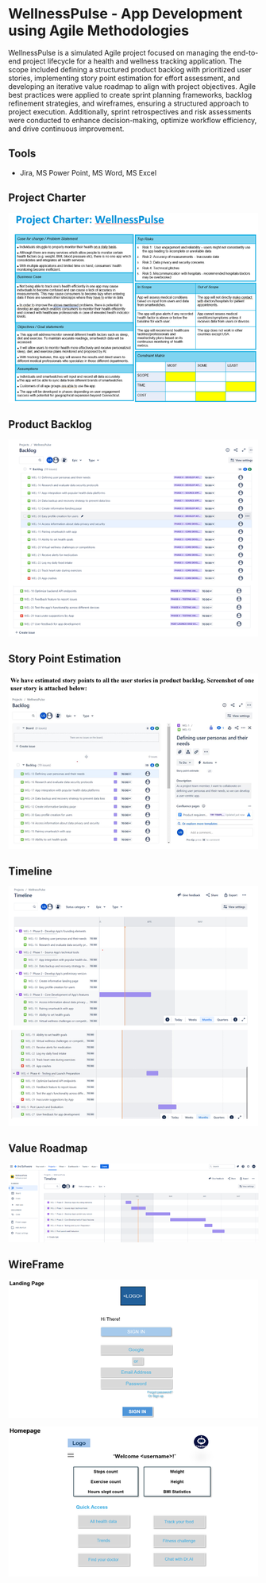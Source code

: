 # **WellnessPulse - App Development using Agile Methodologies**

WellnessPulse is a simulated Agile project focused on managing the end-to-end project lifecycle for a health and wellness tracking application. The scope included defining a structured product backlog with prioritized user stories, implementing story point estimation for effort assessment, and developing an iterative value roadmap to align with project objectives. Agile best practices were applied to create sprint planning frameworks, backlog refinement strategies, and wireframes, ensuring a structured approach to project execution. Additionally, sprint retrospectives and risk assessments were conducted to enhance decision-making, optimize workflow efficiency, and drive continuous improvement.

## Tools

- Jira, MS Power Point, MS Word, MS Excel


 ## **Project Charter**

 ![Project Charter](https://github.com/LikhithaGuggilla/Agile-Project-Management/blob/main/Agile_Methodologies_WellnessPulse_App_Development/Images/Project%20Charter1.png)
 

## **Product Backlog**

![Product Backlog](https://github.com/LikhithaGuggilla/Agile-Project-Management/blob/main/Agile_Methodologies_WellnessPulse_App_Development/Images/Product%20Backlog.png) 

## **Story Point Estimation**

 ![Story Point Estimation](https://github.com/LikhithaGuggilla/Agile-Project-Management/blob/main/Agile_Methodologies_WellnessPulse_App_Development/Images/Story%20Point%20Estimation.png)

## **Timeline**
 
![Timeline](https://github.com/LikhithaGuggilla/Agile-Project-Management/blob/main/Agile_Methodologies_WellnessPulse_App_Development/Images/Timeline.png)

## **Value Roadmap**

 ![Value Roadmap](https://github.com/LikhithaGuggilla/Agile-Project-Management/blob/main/Agile_Methodologies_WellnessPulse_App_Development/Images/Value%20Roadmap.png)

## **WireFrame**

 ![Wireframe1](https://github.com/LikhithaGuggilla/Agile-Project-Management/blob/main/Agile_Methodologies_WellnessPulse_App_Development/Images/Wireframe1.png)

 ![Wireframe2](https://github.com/LikhithaGuggilla/Agile-Project-Management/blob/main/Agile_Methodologies_WellnessPulse_App_Development/Images/Wireframe2.png)
 


